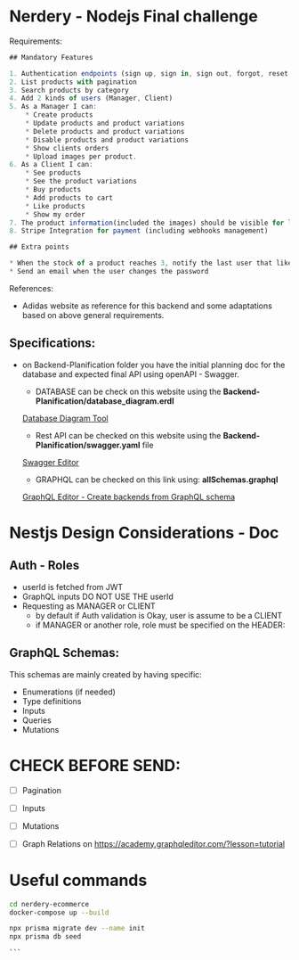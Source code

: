 # Nerdery - Nodejs Final challenge

Requirements:

```jsx
## Mandatory Features

1. Authentication endpoints (sign up, sign in, sign out, forgot, reset password)
2. List products with pagination
3. Search products by category
4. Add 2 kinds of users (Manager, Client)
5. As a Manager I can:
    * Create products
    * Update products and product variations
    * Delete products and product variations
    * Disable products and product variations
    * Show clients orders
    * Upload images per product.
6. As a Client I can:
    * See products 
    * See the product variations
    * Buy products
    * Add products to cart
    * Like products
    * Show my order
7. The product information(included the images) should be visible for logged and not logged users
8. Stripe Integration for payment (including webhooks management) 

## Extra points

* When the stock of a product reaches 3, notify the last user that liked it and not purchased the product yet with an email. 
* Send an email when the user changes the password

```

References:

- Adidas website as reference for this backend and some adaptations based on above general requirements.

## Specifications:

- on Backend-Planification folder you have the initial planning doc for the database and expected final API using openAPI - Swagger.
    - DATABASE can be check on this website  using the **Backend-Planification/database_diagram.erdl**
    
    [Database Diagram Tool](https://databasediagram.com/app)
    
    - Rest API can be checked on this website  using the **Backend-Planification/swagger.yaml** file
    
    [Swagger Editor](https://editor.swagger.io/)
    
    - GRAPHQL can be checked on this link using: **allSchemas.graphql**
    
    [GraphQL Editor - Create backends from GraphQL schema](https://academy.graphqleditor.com/?lesson=tutorial)
    

# Nestjs Design Considerations - Doc

## Auth - Roles

- userId is fetched from JWT
- GraphQL inputs DO NOT USE THE userId
- Requesting as MANAGER or CLIENT
    - by default if Auth validation is Okay, user is assume to be a CLIENT
    - if MANAGER or another role, role must be specified on the HEADER:

## GraphQL Schemas:

This schemas are mainly created by having specific:

- Enumerations (if needed)
- Type definitions
- Inputs
- Queries
- Mutations

# CHECK BEFORE SEND:

- [ ]  Pagination
- [ ]  Inputs
- [ ]  Mutations
- [ ]  Graph Relations on  https://academy.graphqleditor.com/?lesson=tutorial


# Useful commands
````bash
cd nerdery-ecommerce
docker-compose up --build

npx prisma migrate dev --name init
npx prisma db seed

```
